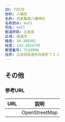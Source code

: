 ```yaml
---
ID: 7d57D
総称: 八幡宮
名称: 向島亀森八幡神社
名称読み: null
別名: null
都道府県: 広島県
区域: 尾道市
緯度: 34.398302
経度: 133.2024795
郵便番号: 7220000
住所: 広島県尾道市向島町７２３
---
```


## その他

### 参考URL

| URL | 説明          |
| --- | ------------- |
|     | OpenStreetMap |
